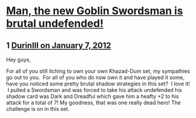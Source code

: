 # [Man, the new Goblin Swordsman is brutal undefended!](https://community.fantasyflightgames.com/topic/58606-man-the-new-goblin-swordsman-is-brutal-undefended/)

## 1 [DurinIII on January 7, 2012](https://community.fantasyflightgames.com/topic/58606-man-the-new-goblin-swordsman-is-brutal-undefended/?do=findComment&comment=576129)

Hey guys,

For all of you still itching to own your own Khazad-Dum set, my sympathies go out to you.  For all of you who do now own it and have played it some, have you noticed some pretty brutal shadow strategies in this set?  I love it!  I pulled a Swordsman and was forced to take his attack undefended his shadow card was Dark and Dreadful which gave him a heafty +2 to his attack for a total of 7! My goodness, that was one really dead hero! The challenge is on in this set.

 

 

